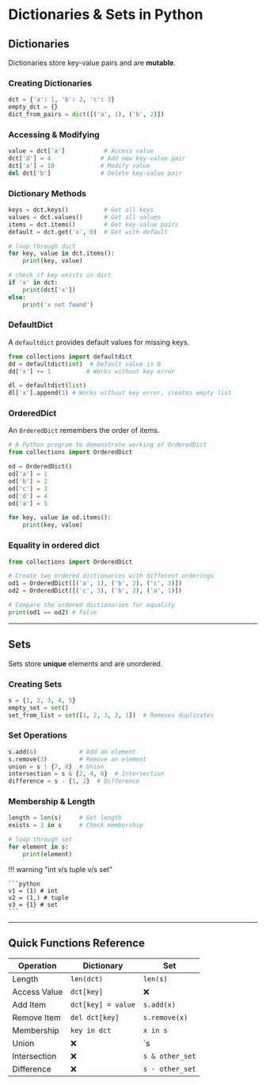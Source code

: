 # Dictionaries & Sets in Python

## Dictionaries

Dictionaries store key-value pairs and are **mutable**.

### Creating Dictionaries

```python
dct = {'a': 1, 'b': 2, 'c': 3}
empty_dct = {}
dict_from_pairs = dict([('a', 1), ('b', 2)])
```

### Accessing & Modifying

```python
value = dct['a']           # Access value
dct['d'] = 4              # Add new key-value pair
dct['a'] = 10             # Modify value
del dct['b']              # Delete key-value pair
```

### Dictionary Methods

```python
keys = dct.keys()          # Get all keys
values = dct.values()      # Get all values
items = dct.items()        # Get key-value pairs
default = dct.get('x', 0)  # Get with default

# loop through dict
for key, value in dct.items():
    print(key, value)

# check if key exists in dict
if 'x' in dct:
    print(dct['x'])
else:
    print('x not found')
```

### DefaultDict

A `defaultdict` provides default values for missing keys.

```python
from collections import defaultdict
dd = defaultdict(int)  # Default value is 0
dd['x'] += 1          # Works without key error

dl = defaultdict(list)
dl['x'].append(1) # Works without key error, creates empty list
```

### OrderedDict

An `OrderedDict` remembers the order of items.

```python
# A Python program to demonstrate working of OrderedDict
from collections import OrderedDict

od = OrderedDict()
od['a'] = 1
od['b'] = 2
od['c'] = 3
od['d'] = 4
od['a'] = 5

for key, value in od.items():
    print(key, value)
```

### Equality in ordered dict

```python
from collections import OrderedDict

# Create two ordered dictionaries with different orderings
od1 = OrderedDict([('a', 1), ('b', 2), ('c', 3)])
od2 = OrderedDict([('c', 3), ('b', 2), ('a', 1)])

# Compare the ordered dictionaries for equality
print(od1 == od2) # False
```

---

## Sets

Sets store **unique** elements and are unordered.

### Creating Sets

```python
s = {1, 2, 3, 4, 5}
empty_set = set()
set_from_list = set([1, 2, 3, 2, 1])  # Removes duplicates
```

### Set Operations

```python
s.add(6)            # Add an element
s.remove(3)         # Remove an element
union = s | {7, 8}  # Union
intersection = s & {2, 4, 6}  # Intersection
difference = s - {1, 2}  # Difference
```

### Membership & Length

```python
length = len(s)     # Get length
exists = 3 in s     # Check membership

# loop through set
for element in s:
    print(element)
```

!!! warning "int v/s tuple v/s set"

    ```python
    v1 = (1) # int
    v2 = (1,) # tuple
    v3 = {1} # set
    ```

---

## Quick Functions Reference

| Operation        | Dictionary               | Set                  |
|-----------------|-------------------------|----------------------|
| Length          | `len(dct)`               | `len(s)`            |
| Access Value    | `dct[key]`               | ❌                   |
| Add Item        | `dct[key] = value`       | `s.add(x)`          |
| Remove Item     | `del dct[key]`           | `s.remove(x)`       |
| Membership      | `key in dct`             | `x in s`            |
| Union          | ❌                         | `s | other_set`     |
| Intersection   | ❌                         | `s & other_set`     |
| Difference     | ❌                         | `s - other_set`     |
